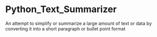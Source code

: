 # Python_Text_Summarizer
An attempt to simplify or summarize a large amount of text or data by converting it into a short paragraph or bullet point format
